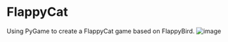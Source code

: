 # FlappyCat
Using PyGame to create a FlappyCat game based on FlappyBird.
![image](https://github.com/Wendyfff0616/FlappyCat/assets/169350460/359970c4-1bfe-4762-af76-f397abcba184)
